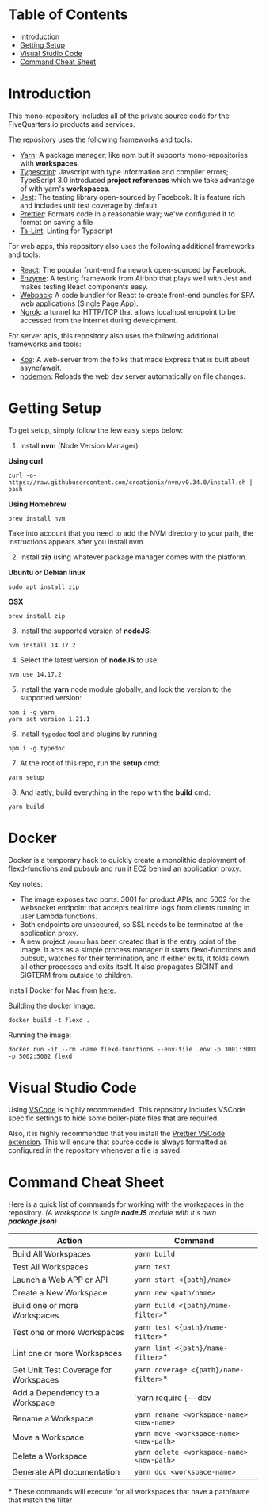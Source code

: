# Table of Contents

- [Introduction](#Introduction)
- [Getting Setup](#Getting%20Setup)
- [Visual Studio Code](#Visual%20Studio%20Code)
- [Command Cheat Sheet](#Command%20Cheat%20Sheet)

# Introduction

This mono-repository includes all of the private source code for the FiveQuarters.io products and services.

The repository uses the following frameworks and tools:

- [Yarn](https://yarnpkg.com/en/): A package manager; like npm but it supports mono-repositories with **workspaces**.
- [Typescript](https://www.typescriptlang.org/): Javscript with type information and compiler errors; TypeScript 3.0 introduced **project references** which we take advantage of with yarn's **workspaces**.
- [Jest](https://jestjs.io/en/): The testing library open-sourced by Facebook. It is feature rich and includes unit test coverage by default.
- [Prettier](https://prettier.io/): Formats code in a reasonable way; we've configured it to format on saving a file
- [Ts-Lint](https://palantir.github.io/tslint/): Linting for Typscript

For web apps, this repository also uses the following additional frameworks and tools:

- [React](https://reactjs.org/): The popular front-end framework open-sourced by Facebook.
- [Enzyme](https://airbnb.io/enzyme/): A testing framework from Airbnb that plays well with Jest and makes testing React components easy.
- [Webpack](https://webpack.js.org/): A code bundler for React to create front-end bundles for SPA web applications (Single Page App).
- [Ngrok](https://ngrok.com/): a tunnel for HTTP/TCP that allows localhost endpoint to be accessed from the internet during development.

For server apis, this repository also uses the following additional frameworks and tools:

- [Koa](https://koajs.com/): A web-server from the folks that made Express that is built about async/await.
- [nodemon](https://nodemon.io/): Reloads the web dev server automatically on file changes.

# Getting Setup

To get setup, simply follow the few easy steps below:

1. Install **nvm** (Node Version Manager):

**Using curl**

```
curl -o- https://raw.githubusercontent.com/creationix/nvm/v0.34.0/install.sh | bash
```

**Using Homebrew**

```
brew install nvm
```

Take into account that you need to add the NVM directory to your path, the instructions appears after you install nvm.

2. Install **zip** using whatever package manager comes with the platform.

**Ubuntu or Debian linux**

```
sudo apt install zip
```

**OSX**

```
brew install zip
```

3. Install the supported version of **nodeJS**:

```
nvm install 14.17.2
```

4. Select the latest version of **nodeJS** to use:

```
nvm use 14.17.2
```

5. Install the **yarn** node module globally, and lock the version to the supported version:

```
npm i -g yarn
yarn set version 1.21.1
```

6. Install `typedoc` tool and plugins by running

```
npm i -g typedoc
```

7. At the root of this repo, run the **setup** cmd:

```
yarn setup
```

8. And lastly, build everything in the repo with the **build** cmd:

```
yarn build
```

# Docker

Docker is a temporary hack to quickly create a monolithic deployment of flexd-functions and pubsub and run it EC2 behind an application proxy.

Key notes:

- The image exposes two ports: 3001 for product APIs, and 5002 for the websocket endpoint that accepts real time logs from clients running in user Lambda functions.
- Both endpoints are unsecured, so SSL needs to be terminated at the application proxy.
- A new project `/mono` has been created that is the entry point of the image. It acts as a simple process manager: it starts flexd-functions and pubsub, watches for their termination, and if either exits, it folds down all other processes and exits itself. It also propagates SIGINT and SIGTERM from outside to children.

Install Docker for Mac from [here](https://docs.docker.com/v17.12/docker-for-mac/install/).

Building the docker image:

```
docker build -t flexd .
```

Running the image:

```
docker run -it --rm -name flexd-functions --env-file .env -p 3001:3001 -p 5002:5002 flexd
```

# Visual Studio Code

Using [VSCode](https://code.visualstudio.com/) is highly recommended. This repository includes VSCode specific settings to hide some boiler-plate files that are required.

Also, it is highly recommended that you install the [Prettier VSCode extension](https://marketplace.visualstudio.com/items?itemName=esbenp.prettier-vscode). This will ensure that source code is always formatted as configured in the repository whenever a file is saved.

# Command Cheat Sheet

Here is a quick list of commands for working with the workspaces in the repository. _(A workspace is single **nodeJS** module with it's own **package.json**)_

| Action                                | Command                                                      |
| ------------------------------------- | ------------------------------------------------------------ |
| Build All Workspaces                  | `yarn build`                                                 |
| Test All Workspaces                   | `yarn test`                                                  |
| Launch a Web APP or API               | `yarn start <{path}/name>`                                   |
| Create a New Workspace                | `yarn new <path/name>`                                       |
| Build one or more Workspaces          | `yarn build <{path}/name-filter>`\*                          |
| Test one or more Workspaces           | `yarn test <{path}/name-filter>`\*                           |
| Lint one or more Workspaces           | `yarn lint <{path}/name-filter>`\*                           |
| Get Unit Test Coverage for Workspaces | `yarn coverage <{path}/name-filter>`\*                       |
| Add a Dependency to a Workspace       | `yarn require <workspace-name> <dependency-name> {--dev|-D}` |
| Rename a Workspace                    | `yarn rename <workspace-name> <new-name>`                    |
| Move a Workspace                      | `yarn move <workspace-name> <new-path>`                      |
| Delete a Workspace                    | `yarn delete <workspace-name> <new-path>`                    |
| Generate API documentation            | `yarn doc <workspace-name>`                                  |

**\*** These commands will execute for all workspaces that have a path/name that match the filter
